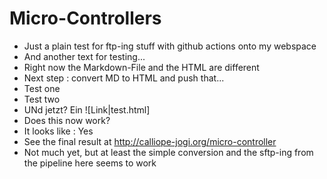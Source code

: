 # Micro-Controllers

* Just a plain test for ftp-ing stuff with github actions onto my webspace
* And another text for testing...
* Right now the Markdown-File and the HTML are different
* Next step : convert MD to HTML and push that...
* Test one
* Test two
* UNd jetzt? Ein ![Link|test.html] 
* Does this now work?
* It looks like : Yes
* See the final result at http://calliope-jogi.org/micro-controller 
* Not much yet, but at least the simple conversion and the sftp-ing from the pipeline here seems to work
